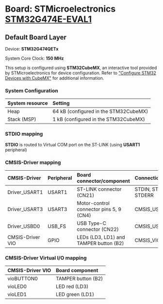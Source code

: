 # Board: STMicroelectronics [STM32G474E-EVAL1](https://www.st.com/en/evaluation-tools/stm32g474e-eval1.html)

## Default Board Layer

Device: **STM32G474QETx**

System Core Clock: **150 MHz**

This setup is configured using **STM32CubeMX**, an interactive tool provided by STMicroelectronics for device configuration.
Refer to ["Configure STM32 Devices with CubeMX"](https://open-cmsis-pack.github.io/cmsis-toolbox/CubeMX/) for additional information.

### System Configuration

| System resource       | Setting
|:----------------------|:--------------------------------------
| Heap                  | 64 kB (configured in the STM32CubeMX)
| Stack (MSP)           |  1 kB (configured in the STM32CubeMX)

### STDIO mapping

**STDIO** is routed to Virtual COM port on the ST-LINK (using **USART1** peripheral)

### CMSIS-Driver mapping

| CMSIS-Driver          | Peripheral            | Board connector/component                     | Connection
|:----------------------|:----------------------|:----------------------------------------------|:------------------------------
| Driver_USART1         | USART1                | ST-LINK connector (CN21)                      | STDIN, STDOUT, STDERR
| Driver_USART3         | USART3                | Motor-control connector pins 5, 9 (CN4)       | CMSIS_USART
| Driver_USBD0          | USB_FS                | USB Type-C connector (CN22)                   | CMSIS_USB_Device
| CMSIS-Driver VIO      | GPIO                  | LEDs (LD3, LD1) and TAMPER button (B2)        | CMSIS_VIO

### CMSIS-Driver Virtual I/O mapping

| CMSIS-Driver VIO      | Board component
|:----------------------|:--------------------------------------
| vioBUTTON0            | TAMPER button (B2)
| vioLED0               | LED red       (LD3)
| vioLED1               | LED green     (LD1)
